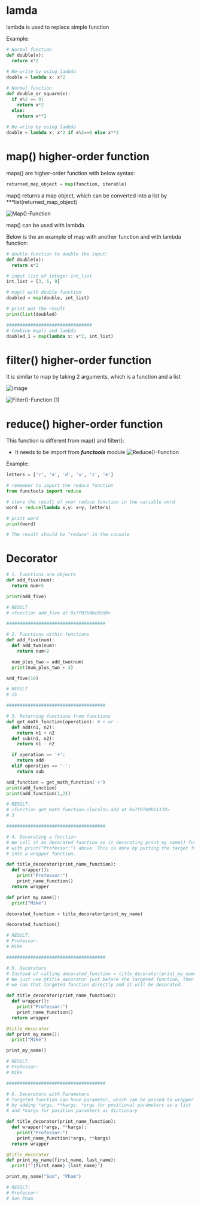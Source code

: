# lamda
lambda is used to replace simple function

Example:
```Python
# Normal function
def double(x):
  return x*2
  
# Re-write by using lambda
double = lambda x: x*2
```
```Python
# Normal function
def double_or_square(x):
  if x%2 == 0:
    return x*2
  else:
    return x**2
  
# Re-write by using lambda
double = lambda x: x*2 if x%2==0 else x**2
```

# map() higher-order function

maps() are higher-order function with below syntax:

```Python
returned_map_object = map(function, iterable)
```

map() returns a map object, which can be converted into a list by ***list(returned_map_object)

![Map()-Function](https://user-images.githubusercontent.com/79841341/129447756-46aba022-f828-40f4-9a0a-410756fbb131.gif)

map() can be used with lambda.

Below is the an example of map with another function and with lambda function:

```Python
# double function to double the input:
def double(x):
  return x*2

# input list of integer int_list
int_list = [3, 6, 9]

# map() with double function
doubled = map(double, int_list)

# print out the result
print(list(doubled)

################################
# Combine map() and lambda
doubled_1 = map(lambda x: x*2, int_list)
```

# filter() higher-order function

It is similar to map by taking 2 arguments, which is a function and a list

![image](https://user-images.githubusercontent.com/79841341/129448975-865f27a1-1b13-4dfc-a96d-638cf5316d75.png)

![Filter()-Function (1)](https://user-images.githubusercontent.com/79841341/129448997-24ea6dcf-54bf-4c0d-8d07-91475e26e6cb.gif)

# reduce() higher-order function

This function is different from map() and filter():
- It needs to be import from ***functools*** module
![Reduce()-Function](https://user-images.githubusercontent.com/79841341/129449142-50872890-8347-43ad-9593-2fdee4dca8a7.gif)

Example:

```Python
letters = ['r', 'e', 'd', 'u', 'c', 'e']

# remember to import the reduce function
from functools import reduce

# store the result of your reduce function in the variable word
word = reduce(lambda x,y: x+y, letters)

# print word
print(word)

# The result should be "reduce" in the console
```

# Decorator

```Python
# 1. Functions are objects
def add_five(num):
  return num+5

print(add_five)

# RESULT
# <function add_five at 0x7f07b9bc8dd0>

#####################################

# 2. Functions within functions
def add_five(num):
  def add_two(num):
    return num+2

  num_plus_two = add_two(num)
  print(num_plus_two + 3)

add_five(10)

# RESULT
# 15

#####################################

# 3. Returning functions from functions
def get_math_function(operation): # + or -
  def add(n1, n2):
    return n1 + n2
  def sub(n1, n2):
    return n1 - n2

  if operation == '+':
    return add
  elif operation == '-':
    return sub

add_function = get_math_function('+')
print(add_function)
print(add_function(1,2))

# RESULT:
# <function get_math_function.<locals>.add at 0x7f07b9bb1170>
# 3

#####################################

# 4. Decorating a function
# We call it as decorated function as it decorating print_my_name() function
# with print("Professor:") above. This is done by putting the target function
# into a wrapper function.

def title_decorator(print_name_function):
  def wrapper():
    print("Professor:")
    print_name_function()
  return wrapper

def print_my_name():
  print("Mike")

decorated_function = title_decorator(print_my_name)

decorated_function()

# RESULT:
# Professor:
# Mike

#####################################

# 5. Decorators
# Instead of calling decorated_function = title_decorator(print_my_name)
# We just use @title_decorator just before the targeted function, then
# we can that targeted function directly and it will be decorated.

def title_decorator(print_name_function):
  def wrapper():
    print("Professor:")
    print_name_function()
  return wrapper

@title_decorator
def print_my_name():
  print("Mike")

print_my_name()

# RESULT:
# Professor:
# Mike

#####################################

# 6. Decorators with Parameters
# Targeted function can have parameter, which can be passed to wrapper
# by adding *args, **kargs. *args for positional parameters as a list
# and *kargs for position paramters as dictionary

def title_decorator(print_name_function):
  def wrapper(*args, **kargs):
    print("Professor:")
    print_name_function(*args, **kargs)
  return wrapper

@title_decorator
def print_my_name(first_name, last_name):
  print(f"{first_name} {last_name}")

print_my_name("Son", "Pham")

# RESULT:
# Professor:
# Son Pham
```
